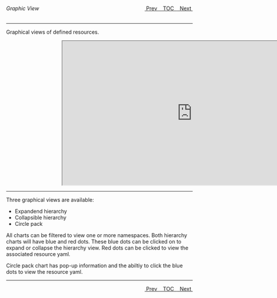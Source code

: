 <topicKey graphicview/>
<topicBack id="topicNext" link="schematics"/>
<topicNext id="topicBack" link="tableview"/>

<a style="float: right;" href="javascript:docNextTopic()">&nbsp;&nbsp;Next&nbsp;<i class="fas fa-lg fa-arrow-right"></i></a>
<a style="float: right;" href="javascript:docNextTopic('toc')">&nbsp;&nbsp;TOC&nbsp;&nbsp;</a>
<a style="float: right;" href="javascript:docPrevTopic()"><i class="fas fa-lg fa-arrow-left"></i>&nbsp;Prev&nbsp;&nbsp;</a>

###### Graphic View

---

Graphical views of defined resources.

<div style="margin-left: 150px;">
    <iframe width="700" height="390" src="https://www.youtube.com/embed/1_KdZJfKJVw">
    </iframe>
</div>

---

Three graphical views are available:

- Expandend hierarchy
- Collapsible hierarchy
- Circle pack

All charts can be filtered to view one or more namespaces. Both hierarchy charts will have blue and red dots.  These blue dots can be clicked on to expand or collapse the hierarchy view. Red dots can be clicked to view the associated resource yaml.

Circle pack chart has pop-up information and the abiltiy to click the blue dots to view the resource yaml.

---

<a style="float: right;" href="javascript:docNextTopic()">&nbsp;&nbsp;Next&nbsp;<i class="fas fa-lg fa-arrow-right"></i></a>
<a style="float: right;" href="javascript:docNextTopic('toc')">&nbsp;&nbsp;TOC&nbsp;&nbsp;</a>
<a style="float: right;" href="javascript:docPrevTopic()"><i class="fas fa-lg fa-arrow-left"></i>&nbsp;Prev&nbsp;&nbsp;</a>
